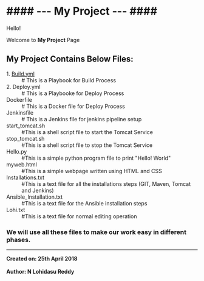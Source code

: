 <H1>#### --- My Project --- ####</H1>

Hello!

Welcome to <B>My Project</B> Page

<H2>My Project Contains Below Files: </H2>

<dl style="list-style-type:disc">
  <dt>1. <u>Build.yml</u></dt>
  <dd># This is a Playbook for Build Process</dd>
  <dt>2. Deploy.yml</dt>
  <dd># This is a Playbooke for Deploy Process</dd>
  <dt>Dockerfile</dt>
  <dd># This is a Docker file for Deploy Process</dd>
  <dt>Jenkinsfile</dt>
  <dd># This is a Jenkins file for jenkins pipeline setup</dd>
  <dt>start_tomcat.sh</dt>
  <dd>#This is a shell script file to start the Tomcat Service</dd>
  <dt>stop_tomcat.sh</dt>
  <dd>#This is a shell script file to stop the Tomcat Service</dd>
  <dt>Hello.py</dt>
  <dd>#This is a simple python program file to print "Hello! World"</dd>
  <dt>myweb.html  </dt>
  <dd>#This is a simple webpage written using HTML and CSS</dd>
  <dt>Installations.txt</dt>
  <dd>#This is a text file for all the installations steps (GIT, Maven, Tomcat and Jenkins)</dd>
  <dt>Ansible_Installation.txt</dt>
  <dd>#This is a text file for the Ansible installation steps</dd>    
  <dt>Lohi.txt</dt>
  <dd>#This is a text file for normal editing operation</dd>
</dl>

<H3>We will use all these files to make our work easy in different phases.</H3>

---------------------------------------------------------------------------------------------------------------------------------------

<b>Created on: 25th April 2018 </b><br>  
<b>Author: N Lohidasu Reddy</b>

